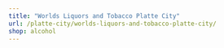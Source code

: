 ```yaml
---
title: "Worlds Liquors and Tobacco Platte City"
url: /platte-city/worlds-liquors-and-tobacco-platte-city/
shop: alcohol
---
```

